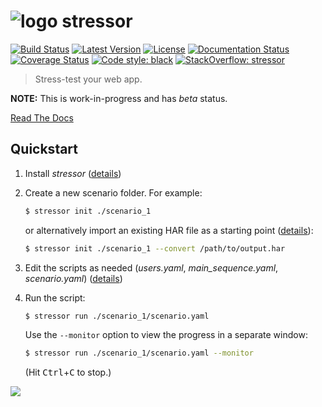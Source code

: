 # ![logo](https://raw.githubusercontent.com/mar10/stressor/master/stressor/monitor/htdocs/stressor_48x48.png) stressor
[![Build Status](https://travis-ci.org/mar10/stressor.svg?branch=master)](https://travis-ci.org/mar10/stressor)
[![Latest Version](https://img.shields.io/pypi/v/stressor.svg)](https://pypi.python.org/pypi/stressor/)
[![License](https://img.shields.io/pypi/l/stressor.svg)](https://github.com/mar10/stressor/blob/master/LICENSE.txt)
[![Documentation Status](https://readthedocs.org/projects/stressor/badge/?version=latest)](http://stressor.readthedocs.io/)
[![Coverage Status](https://coveralls.io/repos/github/mar10/stressor/badge.svg?branch=master)](https://coveralls.io/github/mar10/stressor?branch=master)
[![Code style: black](https://img.shields.io/badge/code%20style-black-000000.svg)](https://github.com/ambv/black)
[![StackOverflow: stressor](https://img.shields.io/badge/StackOverflow-stressor-blue.svg)](https://stackoverflow.com/questions/tagged/stressor)

> Stress-test your web app.

**NOTE:** This is work-in-progress and has *beta* status.

[Read The Docs](https://stressor.readthedocs.io/en/latest/ug_tutorial.html)


## Quickstart

1. Install *stressor* ([details](https://stressor.readthedocs.io/en/latest/installation.html))

2. Create a new scenario folder. For example:

    ```bash
    $ stressor init ./scenario_1
    ```

    or alternatively import an existing HAR file as a starting point
    ([details](https://stressor.readthedocs.io/en/latest/ug_writing_scripts.html#importing-har-files)):

    ```bash
    $ stressor init ./scenario_1 --convert /path/to/output.har
    ```

3. Edit the scripts as needed (*users.yaml*, *main_sequence.yaml*, *scenario.yaml*)
  ([details](https://stressor.readthedocs.io/en/latest/ug_writing_scripts.html))

4. Run the script:

    ```bash
    $ stressor run ./scenario_1/scenario.yaml
    ```

    Use the `--monitor` option to view the progress in a separate window:

    ```bash
    $ stressor run ./scenario_1/scenario.yaml --monitor
    ```
    (Hit <kbd>Ctrl</kbd>+<kbd>C</kbd> to stop.)

<img src="https://stressor.readthedocs.io/en/latest/_images/teaser.png">
